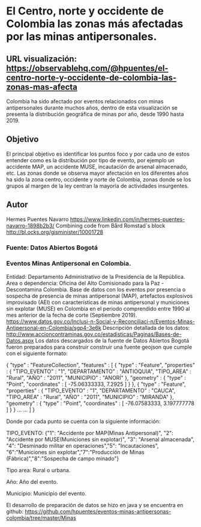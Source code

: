 # El Centro, norte y occidente de Colombia las zonas más afectadas por las minas antipersonales.
## URL visualización: https://observablehq.com/@hpuentes/el-centro-norte-y-occidente-de-colombia-las-zonas-mas-afecta
Colombia ha sido afectado por eventos relacionados con minas antipersonales durante muchos años, dentro de esta visualización se presenta la distribución geográfica de minas por año, desde 1990 hasta 2019. 
## Objetivo
El principal objetivo es identificar los puntos foco y por cada uno de estos entender como es la distribución por tipo de evento, por ejemplo un accidente MAP, un accidente MUSE, incautación de arsenal almacenado, etc. Las zonas donde se observa mayor afectación en los diferentes años ha sido la zona centro, occidente y norte de Colombia, zonas donde se los grupos al margen de la ley centran la mayoría de actividades insurgentes.
## Autor 
Hermes Puentes Navarro https://www.linkedin.com/in/hermes-puentes-navarro-1898b2b3/
Combining code from Bård Romstad´s block http://bl.ocks.org/gisminister/10001728
### Fuente: Datos Abiertos Bogotá
###  Eventos Minas Antipersonal en Colombia.
Entidad: Departamento Administrativo de la Presidencia de la República.
Area o dependencia: Oficina del Alto Comisionado para la Paz - Descontamina Colombia.
Base de datos con los eventos por presencia o sospecha de presencia de minas antipersonal (MAP), artefactos explosivos improvisado (AEI) con características de minas antipersonal y municiones sin explotar (MUSE) en Colombia en el periodo comprendido entre 1990 al mes anterior de la fecha de corte (Septiembre 2019).
https://www.datos.gov.co/Inclusi-n-Social-y-Reconciliaci-n/Eventos-Minas-Antipersonal-en-Colombia/sgp4-3e6k
Descripción detallada de los datos: http://www.accioncontraminas.gov.co/estadisticas/Paginas/Bases-de-Datos.aspx
Los datos descargados de la fuente de Datos Abiertos Bogotá fueron preparados para construir construir una fuente geojson que cumple con el siguiente formato:

{ "type" : "FeatureCollection", "features" :
[ { "type" : "Feature",
"properties" : { "TIPO_EVENTO" : "1", "DEPARTAMENTO" : "ANTIOQUIA", "TIPO_AREA" : "Rural", "AÑO" : "2011", "MUNICIPIO" : "ANORÍ" }, "geometry" : { "type" : "Point", "coordinates" : [ -75.06333333, 7.2925 ] } },
{ "type" : "Feature", "properties" : { "TIPO_EVENTO" : "1", "DEPARTAMENTO" : "CAUCA", "TIPO_AREA" : "Rural", "AÑO" : "2011", "MUNICIPIO" : "MIRANDA" }, "geometry" : { "type" : "Point", "coordinates" : [ -76.07583333, 3.197777778 ] } } ...
...
] }

Donde por cada punto se cuenta con la siguiente información:

TIPO_EVENTO: {"1": "Accidente por MAP(Minas Antipersonal)", "2": "Accidente por MUSE(Municiones sin explotar)", "3": "Arsenal almacenada", "4": "Desminado militar en operaciones","5": "Incautaciones", "6":"Municiones sin explotar","7":"Producción de Minas (Fábrica)","8":"Sospecha de campo minado"}

Tipo area: Rural o urbana.

Año: Año del evento.

Municipio: Municipio del evento.

El desarrollo de preparación de datos se hizo en java y se encuentra en github: https://github.com/hpuentes/eventos-minas-antipersonas-colombia/tree/master/Minas
